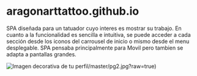 # aragonarttattoo.github.io
SPA diseñada para un tatuador cuyo interes es mostrar su trabajo.
En cuanto a la funcionalidad es sencilla e intuitiva, se puede acceder a cada sección desde los iconos del carrousel de inicio o mismo desde el menu desplegable.
SPA pensaba principalmente para Movil pero tambien se adapta a pantallas grandes.

![Imagen decorativa de tu perfil](https://github.com/MSF89/aragonarttatto)/master/pg2.jpg?raw=true)
